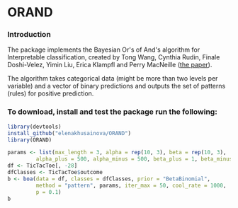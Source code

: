 ORAND
================

### Introduction

The package implements the Bayesian Or's of And's algorithm for Interpretable classification, created by Tong Wang, Cynthia Rudin, Finale Doshi-Velez, Yimin Liu, Erica Klampfl and Perry MacNeille ([the paper](https://pdfs.semanticscholar.org/ee43/4531203bf7609c9648f78eacf4b7ea750dd0.pdf)).

The algorithm takes categorical data (might be more than two levels per variable) and a vector of binary predictions and outputs the set of patterns (rules) for positive prediction.

### To download, install and test the package run the following:

``` r
library(devtools)
install_github("elenakhusainova/ORAND")
library(ORAND)

params <- list(max_length = 3, alpha = rep(10, 3), beta = rep(10, 3),
         alpha_plus = 500, alpha_minus = 500, beta_plus = 1, beta_minus = 1)
df <- TicTacToe[, -28]
dfClasses <- TicTacToe$outcome
b <- boa(data = df, classes = dfClasses, prior = "BetaBinomial",
         method = "pattern", params, iter_max = 50, cool_rate = 1000,
         p = 0.1)
b
```
